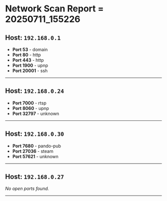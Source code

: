 # Network Scan Report = 20250711_155226

## Host: `192.168.0.1`
- **Port 53** - domain
- **Port 80** - http
- **Port 443** - http
- **Port 1900** - upnp
- **Port 20001** - ssh

---

## Host: `192.168.0.24`
- **Port 7000** - rtsp
- **Port 8060** - upnp
- **Port 32797** - unknown

---

## Host: `192.168.0.30`
- **Port 7680** - pando-pub
- **Port 27036** - steam
- **Port 57621** - unknown

---

## Host: `192.168.0.27`
*No open ports found.*

---

